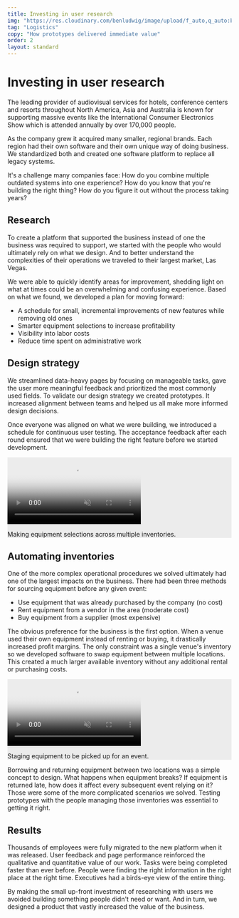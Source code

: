 ```yaml
---
title: Investing in user research
img: "https://res.cloudinary.com/benludwig/image/upload/f_auto,q_auto:best/v1578346624/rig_preview_wymhrq.png"
tag: "Logistics"
copy: "How prototypes delivered immediate value"
order: 2
layout: standard
---
```

<div class="page">
  <div class="type-column revealblock">
  <h1>Investing in user research</h1>
  <p>The leading provider of audiovisual services for hotels, conference centers and resorts throughout North America, Asia and Australia is known for supporting massive events like the International Consumer Electronics Show which is attended annually by over 170,000 people.</p>
  <p>As the company grew it acquired many smaller, regional brands. Each region had their own software and their own unique way of doing business. We standardized both and created one software platform to replace all legacy systems.</p>
  <p>It's a challenge many companies face: How do you combine multiple outdated systems into one experience? How do you know that you're building the right thing? How do you figure it out without the process taking years?</p>
  <h2>Research</h2>
  <p>To create a platform that supported the business instead of one the business was required to support, we started with the people who would ultimately rely on what we design. And to better understand the complexities of their operations we traveled to their largest market, Las Vegas.</p>
  <p>We were able to quickly identify areas for improvement, shedding light on what at times could be an overwhelming and confusing experience. Based on what we found, we developed a plan for moving forward:
  <ul>
  <li>A schedule for small, incremental improvements of new features while removing old ones</li>
  <li>Smarter equipment selections to increase profitability</li>
  <li>Visibility into labor costs</li>
  <li>Reduce time spent on administrative work</li>
  </ul></p>
  <h2>Design strategy</h2>
  <p>We streamlined data-heavy pages by focusing on manageable tasks, gave the user more meaningful feedback and prioritized the most commonly used fields. To validate our design strategy we created prototypes. It increased alignment between teams and helped us all make more informed design decisions.</p>
  <p>Once everyone was aligned on what we were building, we introduced a schedule for continuous user testing. The acceptance feedback after each round ensured that we were building the right feature before we started development.</p>
  </div>
  <div class="video-column-1000 revealblock" style="background-color:#ECECEC;">
    <video autoplay loop muted playsinline poster="https://res.cloudinary.com/benludwig/image/upload/f_auto,q_auto:best/v1578350399/erp1d_frame_mkbddx.png">
      <source src="https://res.cloudinary.com/benludwig/video/upload/vc_auto/v1578350413/erp1d_ff9nbl.mp4">
      <source src="https://res.cloudinary.com/benludwig/video/upload/vc_auto/v1578350413/erp1d_ff9nbl.webm" type="video/webm">
      Your browser does not support the video tag.
    </video>
    <p class="caption">Making equipment selections across multiple inventories.</p>
  </div>
  <div class="type-column revealblock">
  <h2>Automating inventories</h2>
  <p>One of the more complex operational procedures we solved ultimately had one of the largest impacts on the business. There had been three methods for sourcing equipment before any given event:
  <ul>
  <li>Use equipment that was already purchased by the company (no cost)</li>
  <li>Rent equipment from a vendor in the area (moderate cost)</li>
  <li>Buy equipment from a supplier (most expensive)</li>
  </ul></p>
  <p>The obvious preference for the business is the first option. When a venue used their own equipment instead of renting or buying, it drastically increased profit margins. The only constraint was a single venue's inventory so we developed software to swap equipment between multiple locations. This created a much larger available inventory without any additional rental or purchasing costs.</p>
  </div>
  <div class="video-column-1000 revealblock" style="background-color:#ECECEC;">
    <video autoplay loop muted playsinline poster="https://res.cloudinary.com/benludwig/image/upload/f_auto,q_auto:best/v1574308103/ERP04_Frame_oszklf.png">
      <source src="https://res.cloudinary.com/benludwig/video/upload/vc_auto/v1574308095/ERP04_d7ujyw.mp4">
      <source src="https://res.cloudinary.com/benludwig/video/upload/vc_auto/v1574308095/ERP04_d7ujyw.webm" type="video/webm">
      Your browser does not support the video tag.
    </video>
    <p class="caption">Staging equipment to be picked up for an event.</p>
  </div>
  <div class="type-column revealblock">
  <p>Borrowing and returning equipment between two locations was a simple concept to design. What happens when equipment breaks? If equipment is returned late, how does it affect every subsequent event relying on it? Those were some of the more complicated scenarios we solved. Testing prototypes with the people managing those inventories was essential to getting it right.</p>
  <h2>Results</h2>
  <p>Thousands of employees were fully migrated to the new platform when it was released. User feedback and page performance reinforced the qualitative and quantitative value of our work. Tasks were being completed faster than ever before. People were finding the right information in the right place at the right time. Executives had a birds-eye view of the entire thing.</p>
  <p>By making the small up-front investment of researching with users we avoided building something people didn't need or want. And in turn, we designed a product that vastly increased the value of the business.</p>
  </div>
</div>
